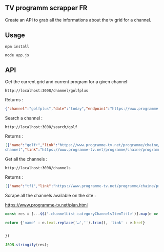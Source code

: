 ## TV programm scrapper FR


Create an API to grab all the informations about the tv grid for a channel.


## Usage 

```npm install```

```node app.js ```


## API

Get the current grid and current program for a given channel

``` http://localhost:3008/channel/golfplus ```

Returns : 

```json 
{"channel":"golfplus","date":"today","endpoint":"https://www.programme-tv.net/programme/chaine/programme-golfplus-189.html","currently":[{"title":"Golf : Open de Pebble Beach","hour":"11h00","startTime":"2021-02-15T11:00:00.000Z","endTime":"2021-02-15T15:00:00.000Z","subtitle":"Open de Pebble Beach. 3e tour. Circuit américain 2020/2021.","duration":"4h"}],"program":[{"title":"L'Oeil des pros","hour":"00h30","startTime":"2021-02-15T00:30:00.000Z","endTime":"2021-02-15T01:00:00.000Z","subtitle":"","duration":"30min"},{"title":"Golf : Open de Pebble Beach","hour":"01h00","startTime":"2021-02-15T01:00:00.000Z","endTime":"2021-02-15T06:00:00.000Z","subtitle":"Open de Pebble Beach. 4e tour. Circuit américain 2020/2021. 4e tour.","duration":"5h"},{"title":"Golf : Open de Pebble Beach","hour":"06h00","startTime":"2021-02-15T06:00:00.000Z","endTime":"2021-02-15T10:00:00.000Z","subtitle":"Open de Pebble Beach. 4e tour. Circuit américain 2020/2021.","duration":"4h"},{"title":"Golf : Open de Pebble Beach","hour":"10h00","startTime":"2021-02-15T10:00:00.000Z","endTime":"2021-02-15T11:00:00.000Z","subtitle":"Open de Pebble Beach. Circuit américain 2013.","duration":"1h"},{"title":"Golf : Open de Pebble Beach","hour":"11h00","startTime":"2021-02-15T11:00:00.000Z","endTime":"2021-02-15T15:00:00.000Z","subtitle":"Open de Pebble Beach. 3e tour. Circuit américain 2020/2021.","duration":"4h"},{"title":"Golf : Open de Pebble Beach","hour":"15h00","startTime":"2021-02-15T15:00:00.000Z","endTime":"2021-02-15T15:05:00.000Z","subtitle":"Open de Pebble Beach. 4e tour. Circuit américain 2020/2021.","duration":"5h30min"},{"title":"Golf+, le mag","hour":"20h30","startTime":"2021-02-15T20:30:00.000Z","endTime":"2021-02-15T21:15:00.000Z","subtitle":"","duration":"45min"},{"title":"Golf : Open de Pebble Beach","hour":"21h15","startTime":"2021-02-15T21:15:00.000Z","endTime":"2021-02-16T01:15:00.000Z","subtitle":"Open de Pebble Beach. 4e tour. Circuit américain 2020/2021.","duration":"4h"}]}
```


Search a channel :

``` http://localhost:3008/search/golf ```

Returns :

```json
[{"name":"golf+","link":"https://www.programme-tv.net/programme/chaine/programme-golfplus-189.html","code":"189","slug":"golfplus","program":"/channel/golfplus"},{"name":"golf
channel","link":"https://www.programme-tv.net/programme/chaine/programme-golf-channel-354.html","code":"354","slug":"golf-channel","program":"/channel/golf-channel"}]
```


Get all the channels : 

```http://localhost:3008/channels```

Returns : 

```json
[{"name":"tf1","link":"https://www.programme-tv.net/programme/chaine/programme-tf1-19.html","code":"19","slug":"tf1","program":"/channel/tf1"},{"name":"france 2","link":"https://www.programme-tv.net/programme/chaine/programme-france-2-6.html","code":"6","slug":"france-2","program":"/channel/france-2"},{"name":"france 3","link":"https://www.programme-tv.net/programme/chaine/programme-france-3-7.html","code":"7","slug":"france-3","program":"/channel/france-3"},{"name":"canal+","link":"https://www.programme-tv.net/programme/chaine/programme-canalplus-2.html","code":"2","slug":"canalplus","program":"/channel/canalplus"},{"name":"france 5","link":"https://www.programme-tv.net/programme/chaine/programme-france-5-9.html","code":"9","slug":"france-5","program":"/channel/france-5"},{"name":"m6","link":"https://www.programme-tv.net/programme/chaine/programme-m6-12.html","code":"12","slug":"m6","program":"/channel/m6"},{"name":"arte","link":"https://www.programme-tv.net/programme/chaine/programme-arte-337.html","code":"337","slug":"arte","program":"/channel/arte"},{"name":"c8","link":"https://www.programme-tv.net/programme/chaine/programme-c8-4.html","code":"4","slug":"c8","program":"/channel/c8"},{"name":"w9","link":"https://www.programme-tv.net/programme/chaine/programme-w9-24.html","code":"24","slug":"w9","program":"/channel/w9"},{"name":"tmc","link":"https://www.programme-tv.net/programme/chaine/programme-tmc-21.html","code":"21","slug":"tmc","program":"/channel/tmc"},{"name":"tfx","link":"https://www.programme-tv.net/programme/chaine/programme-tfx-14.html","code":"14","slug":"tfx","program":"/channel/tfx"},{"name":"nrj 12","link":"https://www.programme-tv.net/programme/chaine/programme-nrj-12-13.html","code":"13","slug":"nrj-12","program":"/channel/nrj-12"},{"name":"la chaîne parlementaire","link":"https://www.programme-tv.net/programme/chaine/programme-la-chaine-parlementaire-11.html","code":"11","slug":"la-chaine-parlementaire","program":"/channel/la-chaine-parlementaire"},{"name":"france 4","link":"https://www.programme-tv.net/programme/chaine/programme-france-4-8.html","code":"8","slug":"france-4","program":"/channel/france-4"},{"name":"bfmtv","link":"https://www.programme-tv.net/programme/chaine/programme-bfmtv-25.html","code":"25","slug":"bfmtv","program":"/channel/bfmtv"},{"name":"cnews","link":"https://www.programme-tv.net/programme/chaine/programme-cnews-30.html","code":"30","slug":"cnews","program":"/channel/cnews"},{"name":"cstar","link":"https://www.programme-tv.net/programme/chaine/programme-cstar-28.html","code":"28","slug":"cstar","program":"/channel/cstar"},{"name":"gulli","link":"https://www.programme-tv.net/programme/chaine/programme-gulli-29.html","code":"29","slug":"gulli","program":"/channel/gulli"},{"name":"tf1 séries films","link":"https://www.programme-tv.net/programme/chaine/programme-tf1-series-films-201.html","code":"201","slug":"tf1-series-films","program":"/channel/tf1-series-films"},{"name":"l'equipe","link":"https://www.programme-tv.net/programme/chaine/programme-lequipe-204.html","code":"204","slug":"lequipe","program":"/channel/lequipe"},{"name":"6ter","link":"https://www.programme-tv.net/programme/chaine/programme-6ter-202.html","code":"202","slug":"6ter","program":"/channel/6ter"},{"name":"rmc story","link":"https://www.programme-tv.net/programme/chaine/programme-rmc-story-203.html","code":"203","slug":"rmc-story","program":"/channel/rmc-story"},{"name":"rmc découverte","link":"https://www.programme-tv.net/programme/chaine/programme-rmc-decouverte-205.html","code":"205","slug":"rmc-decouverte","program":"/channel/rmc-decouverte"},{"name":"chérie 25","link":"https://www.programme-tv.net/programme/chaine/programme-cherie-25-206.html","code":"206","slug":"cherie-25","program":"/channel/cherie-25"},{"name":"lci - la chaîne info","link":"https://www.programme-tv.net/programme/chaine/programme-lci-la-chaine-info-78.html","code":"78","slug":"lci-la-chaine-info","program":"/channel/lci-la-chaine-info"},{"name":"franceinfo","link":"https://www.programme-tv.net/programme/chaine/programme-franceinfo-307.html","code":"307","slug":"franceinfo","program":"/channel/franceinfo"},{"name":"canal+ cinéma","link":"https://www.programme-tv.net/programme/chaine/programme-canalplus-cinema-35.html","code":"35","slug":"canalplus-cinema","program":"/channel/canalplus-cinema"},{"name":"canal+ sport","link":"https://www.programme-tv.net/programme/chaine/programme-canalplus-sport-37.html","code":"37","slug":"canalplus-sport","program":"/channel/canalplus-sport"},{"name":"canal+ séries","link":"https://www.programme-tv.net/programme/chaine/programme-canalplus-series-227.html","code":"227","slug":"canalplus-series","program":"/channel/canalplus-series"},{"name":"canal+ family","link":"https://www.programme-tv.net/programme/chaine/programme-canalplus-family-149.html","code":"149","slug":"canalplus-family","program":"/channel/canalplus-family"},{"name":"canal+ décalé","link":"https://www.programme-tv.net/programme/chaine/programme-canalplus-decale-36.html","code":"36","slug":"canalplus-decale","program":"/channel/canalplus-decale"},{"name":"ciné+ premier","link":"https://www.programme-tv.net/programme/chaine/programme-cineplus-premier-3.html","code":"3","slug":"cineplus-premier","program":"/channel/cineplus-premier"},{"name":"ciné+ frisson","link":"https://www.programme-tv.net/programme/chaine/programme-cineplus-frisson-47.html","code":"47","slug":"cineplus-frisson","program":"/channel/cineplus-frisson"},{"name":"ciné+ emotion","link":"https://www.programme-tv.net/programme/chaine/programme-cineplus-emotion-45.html","code":"45","slug":"cineplus-emotion","program":"/channel/cineplus-emotion"},{"name":"ciné+ famiz","link":"https://www.programme-tv.net/programme/chaine/programme-cineplus-famiz-46.html","code":"46","slug":"cineplus-famiz","program":"/channel/cineplus-famiz"},{"name":"ciné+ club","link":"https://www.programme-tv.net/programme/chaine/programme-cineplus-club-43.html","code":"43","slug":"cineplus-club","program":"/channel/cineplus-club"},{"name":"ciné+ classic","link":"https://www.programme-tv.net/programme/chaine/programme-cineplus-classic-44.html","code":"44","slug":"cineplus-classic","program":"/channel/cineplus-classic"},{"name":"ocs max","link":"https://www.programme-tv.net/programme/chaine/programme-ocs-max-172.html","code":"172","slug":"ocs-max","program":"/channel/ocs-max"},{"name":"ocs city","link":"https://www.programme-tv.net/programme/chaine/programme-ocs-city-173.html","code":"173","slug":"ocs-city","program":"/channel/ocs-city"},{"name":"ocs choc","link":"https://www.programme-tv.net/programme/chaine/programme-ocs-choc-169.html","code":"169","slug":"ocs-choc","program":"/channel/ocs-choc"},{"name":"ocs géants","link":"https://www.programme-tv.net/programme/chaine/programme-ocs-geants-170.html","code":"170","slug":"ocs-geants","program":"/channel/ocs-geants"},{"name":"tcm cinéma","link":"https://www.programme-tv.net/programme/chaine/programme-tcm-cinema-113.html","code":"113","slug":"tcm-cinema","program":"/channel/tcm-cinema"},{"name":"paramount channel","link":"https://www.programme-tv.net/programme/chaine/programme-paramount-channel-226.html","code":"226","slug":"paramount-channel","program":"/channel/paramount-channel"},{"name":"action","link":"https://www.programme-tv.net/programme/chaine/programme-action-32.html","code":"32","slug":"action","program":"/channel/action"},{"name":"altice studio","link":"https://www.programme-tv.net/programme/chaine/programme-altice-studio-398.html","code":"398","slug":"altice-studio","program":"/channel/altice-studio"},{"name":"polar+","link":"https://www.programme-tv.net/programme/chaine/programme-polarplus-401.html","code":"401","slug":"polarplus","program":"/channel/polarplus"},{"name":"warner tv","link":"https://www.programme-tv.net/programme/chaine/programme-warner-tv-403.html","code":"403","slug":"warner-tv","program":"/channel/warner-tv"},{"name":"serieclub","link":"https://www.programme-tv.net/programme/chaine/programme-serieclub-18.html","code":"18","slug":"serieclub","program":"/channel/serieclub"},{"name":"tvbreizh","link":"https://www.programme-tv.net/programme/chaine/programme-tvbreizh-129.html","code":"129","slug":"tvbreizh","program":"/channel/tvbreizh"},{"name":"rtl 9","link":"https://www.programme-tv.net/programme/chaine/programme-rtl-9-17.html","code":"17","slug":"rtl-9","program":"/channel/rtl-9"},{"name":"ab 1","link":"https://www.programme-tv.net/programme/chaine/programme-ab-1-31.html","code":"31","slug":"ab-1","program":"/channel/ab-1"},{"name":"novelas tv","link":"https://www.programme-tv.net/programme/chaine/programme-novelas-tv-400.html","code":"400","slug":"novelas-tv","program":"/channel/novelas-tv"},{"name":"infosport+","link":"https://www.programme-tv.net/programme/chaine/programme-infosportplus-74.html","code":"74","slug":"infosportplus","program":"/channel/infosportplus"},{"name":"eurosport 1","link":"https://www.programme-tv.net/programme/chaine/programme-eurosport-1-5.html","code":"5","slug":"eurosport-1","program":"/channel/eurosport-1"},{"name":"eurosport 2","link":"https://www.programme-tv.net/programme/chaine/programme-eurosport-2-63.html","code":"63","slug":"eurosport-2","program":"/channel/eurosport-2"},{"name":"bein sports 1","link":"https://www.programme-tv.net/programme/chaine/programme-bein-sports-1-183.html","code":"183","slug":"bein-sports-1","program":"/channel/bein-sports-1"},{"name":"bein sports 2","link":"https://www.programme-tv.net/programme/chaine/programme-bein-sports-2-184.html","code":"184","slug":"bein-sports-2","program":"/channel/bein-sports-2"},{"name":"bein sports 3","link":"https://www.programme-tv.net/programme/chaine/programme-bein-sports-3-265.html","code":"265","slug":"bein-sports-3","program":"/channel/bein-sports-3"},{"name":"rmc sport 1","link":"https://www.programme-tv.net/programme/chaine/programme-rmc-sport-1-452.html","code":"452","slug":"rmc-sport-1","program":"/channel/rmc-sport-1"},{"name":"rmc sport 2","link":"https://www.programme-tv.net/programme/chaine/programme-rmc-sport-2-453.html","code":"453","slug":"rmc-sport-2","program":"/channel/rmc-sport-2"},{"name":"rmc sport 3","link":"https://www.programme-tv.net/programme/chaine/programme-rmc-sport-3-454.html","code":"454","slug":"rmc-sport-3","program":"/channel/rmc-sport-3"},{"name":"rmc sport 4","link":"https://www.programme-tv.net/programme/chaine/programme-rmc-sport-4-335.html","code":"335","slug":"rmc-sport-4","program":"/channel/rmc-sport-4"},{"name":"golf+","link":"https://www.programme-tv.net/programme/chaine/programme-golfplus-189.html","code":"189","slug":"golfplus","program":"/channel/golfplus"},{"name":"automoto","link":"https://www.programme-tv.net/programme/chaine/programme-automoto-89.html","code":"89","slug":"automoto","program":"/channel/automoto"},{"name":"equidia","link":"https://www.programme-tv.net/programme/chaine/programme-equidia-59.html","code":"59","slug":"equidia","program":"/channel/equidia"},{"name":"comédie+","link":"https://www.programme-tv.net/programme/chaine/programme-comedieplus-27.html","code":"27","slug":"comedieplus","program":"/channel/comedieplus"},{"name":"olympia tv","link":"https://www.programme-tv.net/programme/chaine/programme-olympia-tv-479.html","code":"479","slug":"olympia-tv","program":"/channel/olympia-tv"},{"name":"non stop people hd","link":"https://www.programme-tv.net/programme/chaine/programme-non-stop-people-hd-241.html","code":"241","slug":"non-stop-people-hd","program":"/channel/non-stop-people-hd"},{"name":"paris première","link":"https://www.programme-tv.net/programme/chaine/programme-paris-premiere-15.html","code":"15","slug":"paris-premiere","program":"/channel/paris-premiere"},{"name":"téva","link":"https://www.programme-tv.net/programme/chaine/programme-teva-23.html","code":"23","slug":"teva","program":"/channel/teva"},{"name":"bet","link":"https://www.programme-tv.net/programme/chaine/programme-bet-299.html","code":"299","slug":"bet","program":"/channel/bet"},{"name":"tv5monde","link":"https://www.programme-tv.net/programme/chaine/programme-tv5monde-128.html","code":"128","slug":"tv5monde","program":"/channel/tv5monde"},{"name":"planète+","link":"https://www.programme-tv.net/programme/chaine/programme-planeteplus-16.html","code":"16","slug":"planeteplus","program":"/channel/planeteplus"},{"name":"planète+ crime investigation","link":"https://www.programme-tv.net/programme/chaine/programme-planeteplus-crime-investigation-151.html","code":"151","slug":"planeteplus-crime-investigation","program":"/channel/planeteplus-crime-investigation"},{"name":"planète+ aventure expérience","link":"https://www.programme-tv.net/programme/chaine/programme-planeteplus-aventure-experience-105.html","code":"105","slug":"planeteplus-aventure-experience","program":"/channel/planeteplus-aventure-experience"},{"name":"museum tv","link":"https://www.programme-tv.net/programme/chaine/programme-museum-tv-474.html","code":"474","slug":"museum-tv","program":"/channel/museum-tv"},{"name":"national geographic","link":"https://www.programme-tv.net/programme/chaine/programme-national-geographic-98.html","code":"98","slug":"national-geographic","program":"/channel/national-geographic"},{"name":"nat geo wild","link":"https://www.programme-tv.net/programme/chaine/programme-nat-geo-wild-207.html","code":"207","slug":"nat-geo-wild","program":"/channel/nat-geo-wild"},{"name":"ushuaïa tv","link":"https://www.programme-tv.net/programme/chaine/programme-ushuaia-tv-132.html","code":"132","slug":"ushuaia-tv","program":"/channel/ushuaia-tv"},{"name":"histoire tv","link":"https://www.programme-tv.net/programme/chaine/programme-histoire-tv-72.html","code":"72","slug":"histoire-tv","program":"/channel/histoire-tv"},{"name":"toute l'histoire","link":"https://www.programme-tv.net/programme/chaine/programme-toute-lhistoire-117.html","code":"117","slug":"toute-lhistoire","program":"/channel/toute-lhistoire"},{"name":"science & vie tv","link":"https://www.programme-tv.net/programme/chaine/programme-science-vie-tv-58.html","code":"58","slug":"science-vie-tv","program":"/channel/science-vie-tv"},{"name":"seasons","link":"https://www.programme-tv.net/programme/chaine/programme-seasons-111.html","code":"111","slug":"seasons","program":"/channel/seasons"},{"name":"chasse et pêche","link":"https://www.programme-tv.net/programme/chaine/programme-chasse-et-peche-42.html","code":"42","slug":"chasse-et-peche","program":"/channel/chasse-et-peche"},{"name":"animaux","link":"https://www.programme-tv.net/programme/chaine/programme-animaux-33.html","code":"33","slug":"animaux","program":"/channel/animaux"},{"name":"piwi+","link":"https://www.programme-tv.net/programme/chaine/programme-piwiplus-104.html","code":"104","slug":"piwiplus","program":"/channel/piwiplus"},{"name":"disney junior","link":"https://www.programme-tv.net/programme/chaine/programme-disney-junior-166.html","code":"166","slug":"disney-junior","program":"/channel/disney-junior"},{"name":"nickelodeon junior","link":"https://www.programme-tv.net/programme/chaine/programme-nickelodeon-junior-199.html","code":"199","slug":"nickelodeon-junior","program":"/channel/nickelodeon-junior"}]
```




Scrape all the channels available on the site : 



https://www.programme-tv.net/plan.html

```JavaScript 
const res = [...$$('.channelList-categoryChannelsItemTitle')].map(e => {

return {'name' : e.text.replace('↵','').trim(), 'link' : e.href}


})

JSON.stringify(res);
```


